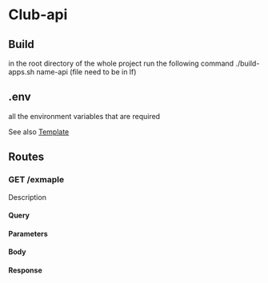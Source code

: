 # Club-api
## Build
in the root directory of the whole project run the following command
./build-apps.sh name-api (file need to be in lf)


## .env
all the environment variables that are required

See also [Template](.env.template)

## Routes
### GET /exmaple
Description

#### Query 

#### Parameters

#### Body

#### Response








